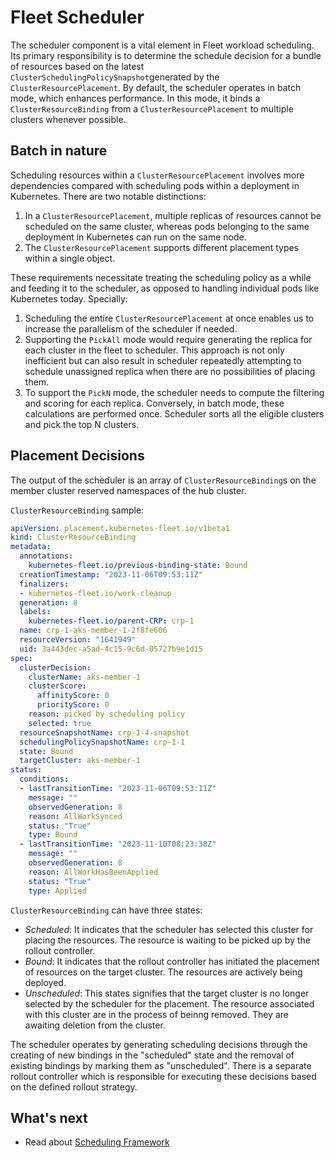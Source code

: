 # Fleet Scheduler

The scheduler component is a vital element in Fleet workload scheduling. Its primary responsibility is to determine the
schedule decision for a bundle of resources based on the latest `ClusterSchedulingPolicySnapshot`generated by the `ClusterResourcePlacement`.
By default, the scheduler operates in batch mode, which enhances performance. In this mode, it binds a `ClusterResourceBinding`
from a `ClusterResourcePlacement` to multiple clusters whenever possible.

## Batch in nature

Scheduling resources within a `ClusterResourcePlacement` involves more dependencies compared with scheduling pods within
a deployment in Kubernetes. There are two notable distinctions:

1. In a `ClusterResourcePlacement`, multiple replicas of resources cannot be scheduled on the same cluster, whereas pods
belonging to the same deployment in Kubernetes can run on the same node.
2. The `ClusterResourcePlacement` supports different placement types within a single object.

These requirements necessitate treating the scheduling policy as a while and feeding it to the scheduler, as opposed to 
handling individual pods like Kubernetes today. Specially:
1. Scheduling the entire `ClusterResourcePlacement` at once enables us to increase the parallelism of the scheduler if
needed.
2. Supporting the `PickAll` mode would require generating the replica for each cluster in the fleet to scheduler. This
approach is not only inefficient but can also result in scheduler repeatedly attempting to schedule unassigned replica when
there are no possibilities of placing them.
3. To support the `PickN` mode, the scheduler needs to compute the filtering and scoring for each replica. Conversely,
in batch mode, these calculations are performed once. Scheduler sorts all the eligible clusters and pick the top N clusters.

## Placement Decisions

The output of the scheduler is an array of `ClusterResourceBinding`s on the member cluster reserved namespaces of the hub
cluster.

`ClusterResourceBinding` sample:
```yaml
apiVersion: placement.kubernetes-fleet.io/v1beta1
kind: ClusterResourceBinding
metadata:
  annotations:
    kubernetes-fleet.io/previous-binding-state: Bound
  creationTimestamp: "2023-11-06T09:53:11Z"
  finalizers:
  - kubernetes-fleet.io/work-cleanup
  generation: 8
  labels:
    kubernetes-fleet.io/parent-CRP: crp-1
  name: crp-1-aks-member-1-2f8fe606
  resourceVersion: "1641949"
  uid: 3a443dec-a5ad-4c15-9c6d-05727b9e1d15
spec:
  clusterDecision:
    clusterName: aks-member-1
    clusterScore:
      affinityScore: 0
      priorityScore: 0
    reason: picked by scheduling policy
    selected: true
  resourceSnapshotName: crp-1-4-snapshot
  schedulingPolicySnapshotName: crp-1-1
  state: Bound
  targetCluster: aks-member-1
status:
  conditions:
  - lastTransitionTime: "2023-11-06T09:53:11Z"
    message: ""
    observedGeneration: 8
    reason: AllWorkSynced
    status: "True"
    type: Bound
  - lastTransitionTime: "2023-11-10T08:23:38Z"
    message: ""
    observedGeneration: 8
    reason: AllWorkHasBeenApplied
    status: "True"
    type: Applied
```

`ClusterResourceBinding` can have three states:
* _Scheduled_: It indicates that the scheduler has selected this cluster for placing the resources. The resource is waiting
to be picked up by the rollout controller.  
* _Bound_: It indicates that the rollout controller has initiated the placement of resources on the target cluster. The
resources are actively being deployed.
* _Unscheduled_: This states signifies that the target cluster is no longer selected by the scheduler for the placement.
The resource associated with this cluster are in the process of beinng removed. They are awaiting deletion from the cluster.

The scheduler operates by generating scheduling decisions through the creating of new bindings in the "scheduled" state
and the removal of existing bindings by marking them as "unscheduled". There is a separate rollout controller which is
responsible for executing these decisions based on the defined rollout strategy.

## What's next
 * Read about [Scheduling Framework](../Scheduler-Framework/README.md)